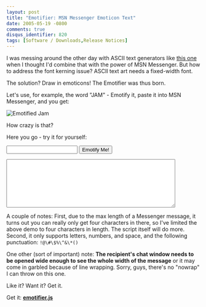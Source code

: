 ```yaml
---
layout: post
title: "Emotifier: MSN Messenger Emoticon Text"
date: 2005-05-19 -0800
comments: true
disqus_identifier: 820
tags: [Software / Downloads,Release Notices]
---
```

I was messing around the other day with ASCII text generators like [this one](http://www.javascriptkit.com/script/script2/asciitext.shtml) when I thought I'd combine that with the power of MSN Messenger. But how to address the font kerning issue? ASCII text art needs a fixed-width font.
 
The solution? Draw in emoticons! The Emotifier was thus born.
 
Let's use, for example, the word "JAM" - Emotify it, paste it into MSN Messenger, and you get:
 
![Emotified Jam](https://hyqi8g.blu.livefilestore.com/y2p4kgwaoQjHFotqcozXicaZ7qXQoBy-pBmUaRnHXoKffyVaqWxRz-KWHIOu_SapXwxcXJ5swsLJhyUIBUtVarhbHyMXGrNzlb3i-HJVxDZt84/20050519emotifiermp2.gif?psid=1)
 
How crazy is that?
 
Here you go - try it for yourself:

<script type="text/javascript" src="/js/illig/emotifier.js"></script>

<input type="text" name="emotifyIn" id="emotifyIn" maxlength="4" />&nbsp;<input type="button" onclick="emotify('emotifyIn', 'emotifyOut')" value="Emotify Me!" />

<textarea name="emotifyOut" id="emotifyOut" rows="8" cols="52" wrap="off" style="font-family: fixed, monospace !important;"></textarea>

 A couple of notes: First, due to the max length of a Messenger message, it turns out you can really only get four characters in there, so I've limited the above demo to four characters in length. The script itself will do more. Second, it only supports letters, numbers, and space, and the following punctuation: `!@\#\$%\^&\*()`
 
 One other (sort of important) note: **The recipient's chat window needs to be opened wide enough to see the whole width of the message** or it may come in garbled because of line wrapping. Sorry, guys, there's no "nowrap" I can throw on this one.
 
Like it? Want it? Get it.
 
Get it: **[emotifier.js](https://onedrive.live.com/redir?resid=C2CB832A5EC9B707!45409&authkey=!AK1EZrbgxIjDluQ&ithint=file%2cjs)**
